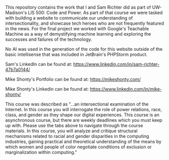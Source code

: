 This repository contains the work that I and Sam Richter did as part of UW-Madison's LIS 500: Code and Power. As part of that course we were tasked with building a website to communicate our understanding of intersectionality, and showcase tech heroes who are not frequently featured in the news. For the final project we worked with Google's Teachable Machine as a way of demystifying machine learning and exploring the successes and failures of the technology.

No AI was used in the generation of the code for this website outside of the basic intellisense that was included in JetBrain's PHPStorm product.

Sam's LinkedIn can be found at: https://www.linkedin.com/in/sam-richter-47b7a0144/

Mike Shonty's Portfolio can be found at: https://mikeshonty.com/

Mike Shonty's Linkedin can be found at: https://www.linkedin.com/in/mike-shonty/

This course was described as "...an intersectional examination of the Internet. In this course you will interrogate the role of power relations, race, class, and gender as they shape our digital experiences. This course is an asynchronous course, but there are weekly deadlines which you must keep up with.  Please use the tabs above to navigate  through the course materials. In this course, you will analyze and critique structural mechanisms related to racial and gender disparities in the computing industries, gaining practical and theoretical understanding of the means by which women and people of color negotiate conditions of exclusion or marginalization within computing."
